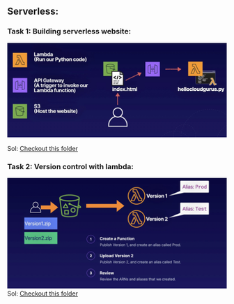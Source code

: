 ## Serverless:

### Task 1: Building serverless website:
   ![](./img/img1.jpg)

Sol: 
[Checkout this folder](./serverless/)

### Task 2: Version control with lambda:
   ![](./img/img2.png)
Sol: 
[Checkout this folder](./serverless/)
